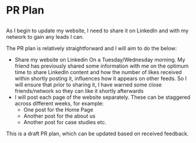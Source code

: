 # PR Plan

##

As I begin to update my website, I need to share it on LinkedIn and with my network to gain any leads I can.

The PR plan is relatively straightforward and I will aim to do the below:

- Share my website on Linkedin On a Tuesday/Wednesday morning. My friend has previously shared some information with me on the optimum time to share LinkedIn content and how the number of likes received within shortly posting it, influences how it appears on other feeds. So I will ensure that prior to sharing it, I have warned some close friends/network so they can like it shortly afterwards
- I will post each page of the website separately. These can be staggered across different weeks, for example:
  - One post for the Home Page
  - Another post for the about us
  - Another post for case studies etc.


This is a draft PR plan, which can be updated based on received feedback.
